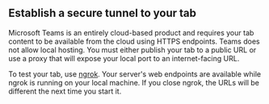## Establish a secure tunnel to your tab

Microsoft Teams is an entirely cloud-based product and requires your tab content to be available from the cloud using HTTPS endpoints. Teams does not allow local hosting. You must either publish your tab to a public URL or use a proxy that will expose your local port to an internet-facing URL.

To test your tab, use [ngrok](https://ngrok.com/docs). Your server's web endpoints are available while ngrok is running on your local machine. If you close ngrok, the URLs will be different the next time you start it.
